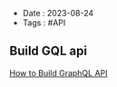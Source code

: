 - Date : 2023-08-24
- Tags : #API

## Build GQL api
[How to Build GraphQL API](https://blog.back4app.com/how-to-build-a-graphql-api/)


